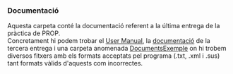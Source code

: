 ### Documentació

Aquesta carpeta conté la documentació referent a la última entrega de la pràctica de PROP.   
Concretament hi podem trobar el [User Manual](./UserManual.pdf), la [documentació](./Documentaci%C3%B3%203ra%20Entrega%20Walter-Alex-Lluc-Miquel.pdf) de la tercera entrega i una carpeta anomenada [DocumentsExemple](./DocumentsExemple/) on hi trobem diversos fitxers amb els formats acceptats pel programa (.txt, .xml i .sus) tant formats vàlids d'aquests com incorrectes.
